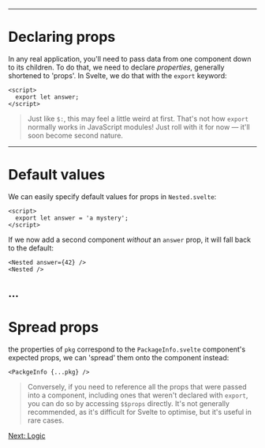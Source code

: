 ------
# **Declaring props**
In any real application, you'll need to pass data from one component down to its children. To do that, we need to declare _properties_, generally shortened to 'props'. In Svelte, we do that with the `export` keyword:  
```svelte title="./declaring-props/Nested.svelte" /export/
<script>
  export let answer;
</script>
```
> Just like `$:`, this may feel a little weird at first. That's not how `export` normally works in JavaScript modules! Just roll with it for now — it'll soon become second nature.

------
# **Default values**
We can easily specify default values for props in <code data-file="./declaring-props/Nested.svelte">Nested.svelte</code>:
```svelte title="./declaring-props/Nested.svelte" /= 'a mystery'/
<script>
  export let answer = 'a mystery';
</script>
```
If we now add a second component _without_ an `answer` prop, it will fall back to the default:
```svelte title="src/routes/part1/props/+page.svelte" "<Nested />"
<Nested answer={42} />
<Nested />
```
...
------
# **Spread props**
the properties of `pkg` correspond to the <code data-file="./spread-props/PackgeInfo.svelte">PackageInfo.svelte</code> component's expected props, we can 'spread' them onto the component instead:
```svelte title="src/routes/part1/props/+page.svelte" "{...pkg}"
<PackgeInfo {...pkg} />
```
> Conversely, if you need to reference all the props that were passed into a component, including ones that weren't declared with `export`, you can do so by accessing `$$props` directly. It's not generally recommended, as it's difficult for Svelte to optimise, but it's useful in rare cases.

[Next: Logic](/part1/logic/if)